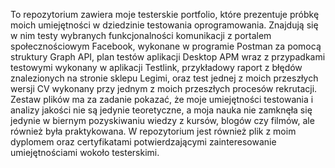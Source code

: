 To repozytorium zawiera moje testerskie portfolio, które prezentuje próbkę moich umiejętności w dziedzinie testowania oprogramowania. Znajdują się w nim testy wybranych funkcjonalności komunikacji z portalem społecznościowym Facebook, wykonane w programie Postman za pomocą struktury Graph API, plan testów aplikacji Desktop APM wraz z przypadkami testowymi wykonany w aplikacji Testlink, przykładowy raport z błędów znalezionych na stronie sklepu Legimi, oraz test jednej z moich przeszłych wersji CV wykonany przy jednym z moich przeszłych procesów rekrutacji. Zestaw plików ma za zadanie pokazać, że moje umiejętności testowania i analizy jakości nie są jedynie teoretyczne, a moja nauka nie zamknęła się jedynie w biernym pozyskiwaniu wiedzy z kursów, blogów czy filmów, ale również była praktykowana. W repozytorium jest również plik z moim dyplomem oraz certyfikatami potwierdzającymi zainteresowanie umiejętnościami wokoło testerskimi.
